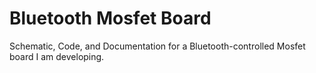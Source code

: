 # Bluetooth Mosfet Board
 Schematic, Code, and Documentation for a Bluetooth-controlled Mosfet board I am developing.

